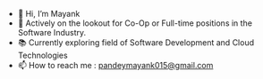 - 👋 Hi, I’m Mayank
- 🔭 Actively on the lookout for Co-Op or Full-time positions in the Software Industry.
- 📚 Currently exploring field of Software Development and Cloud Technologies
- 📫 How to reach me : pandeymayank015@gmail.com

<!---
pandeymayank015/pandeymayank015 is a ✨ special ✨ repository because its `README.md` (this file) appears on your GitHub profile.
You can click the Preview link to take a look at your changes.
--->
